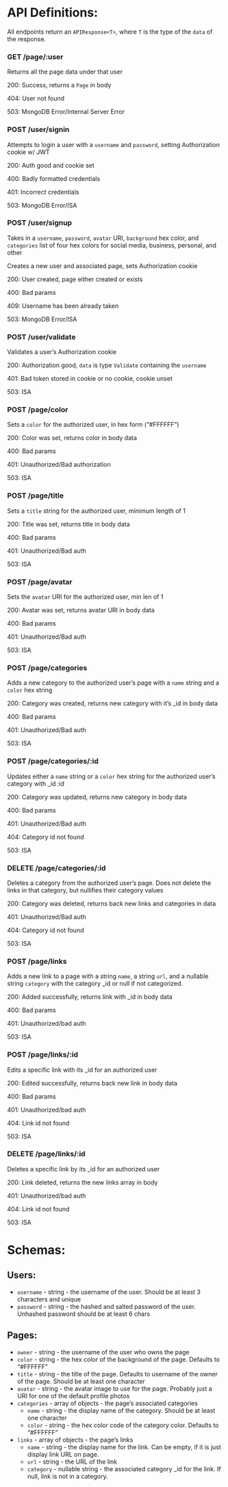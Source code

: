 # API Definitions:

All endpoints return an `APIResponse<T>`, where `T` is the type of the `data` of the response.

### GET /page/:user

Returns all the page data under that user

200: Success, returns a `Page` in body

404: User not found

503: MongoDB Error/Internal Server Error

### POST /user/signin

Attempts to login a user with a `username` and `password`, setting Authorization cookie w/ JWT

200: Auth good and cookie set

400: Badly formatted credentials

401: Incorrect credentials

503: MongoDB Error/ISA

### POST /user/signup

Takes in a `username`, `password`, `avatar` URI, `background` hex color, and `categories` list of four hex colors for social media, business, personal, and other

Creates a new user and associated page, sets Authorization cookie

200: User created, page either created or exists

400: Bad params

409: Username has been already taken

503: MongoDB Error/ISA

### POST /user/validate

Validates a user’s Authorization cookie

200: Authorization good, `data` is type `Validate` containing the `username`

401: Bad token stored in cookie or no cookie, cookie unset

503: ISA

### POST /page/color

Sets a `color` for the authorized user, in hex form (“#FFFFFF”)

200: Color was set, returns color in body data

400: Bad params

401: Unauthorized/Bad authorization

503: ISA

### POST /page/title

Sets a `title` string for the authorized user, minimum length of 1

200: Title was set, returns title in body data

400: Bad params

401: Unauthorized/Bad auth

503: ISA

### POST /page/avatar

Sets the `avatar` URI for the authorized user, min len of 1

200: Avatar was set, returns avatar URI in body data

400: Bad params

401: Unauthorized/Bad auth

503: ISA

### POST /page/categories

Adds a new category to the authorized user’s page with a `name` string and a `color` hex string

200: Category was created, returns new category with it’s \_id in body data

400: Bad params

401: Unauthorized/Bad auth

503: ISA

### POST /page/categories/:id

Updates either a `name` string or a `color` hex string for the authorized user’s category with \_id :id

200: Category was updated, returns new category in body data

400: Bad params

401: Unauthorized/Bad auth

404: Category id not found

503: ISA

### DELETE /page/categories/:id

Deletes a category from the authorized user’s page. Does not delete the links in that category, but nullifies their category values

200: Category was deleted, returns back new links and categories in data

401: Unauthorized/Bad auth

404: Category id not found

503: ISA

### POST /page/links

Adds a new link to a page with a string `name`, a string `url`, and a nullable string `category` with the category \_id or null if not categorized.

200: Added successfully, returns link with \_id in body data

400: Bad params

401: Unauthorized/bad auth

503: ISA

### POST /page/links/:id

Edits a specific link with its \_id for an authorized user

200: Edited successfully, returns back new link in body data

400: Bad params

401: Unauthorized/bad auth

404: Link id not found

503: ISA

### DELETE /page/links/:id

Deletes a specific link by its \_id for an authorized user

200: Link deleted, returns the new links array in body

401: Unauthorized/bad auth

404: Link id not found

503: ISA

# Schemas:

## Users:

- `username` - string - the username of the user. Should be at least 3 characters and unique
- `password` - string - the hashed and salted password of the user. Unhashed password should be at least 6 chars

## Pages:

- `owner` - string - the username of the user who owns the page
- `color` - string - the hex color of the background of the page. Defaults to “#FFFFFF”
- `title` - string - the title of the page. Defaults to username of the owner of the page. Should be at least one character
- `avatar` - string - the avatar image to use for the page. Probably just a URI for one of the default profile photos
- `categories` - array of objects - the page’s associated categories
  - `name` - string - the display name of the category. Should be at least one character
  - `color` - string - the hex color code of the category color. Defaults to “#FFFFFF”
- `links` - array of objects - the page’s links
  - `name` - string - the display name for the link. Can be empty, if it is just display link URL on page.
  - `url` - string - the URL of the link
  - `category` - nullable string - the associated category \_id for the link. If null, link is not in a category.
